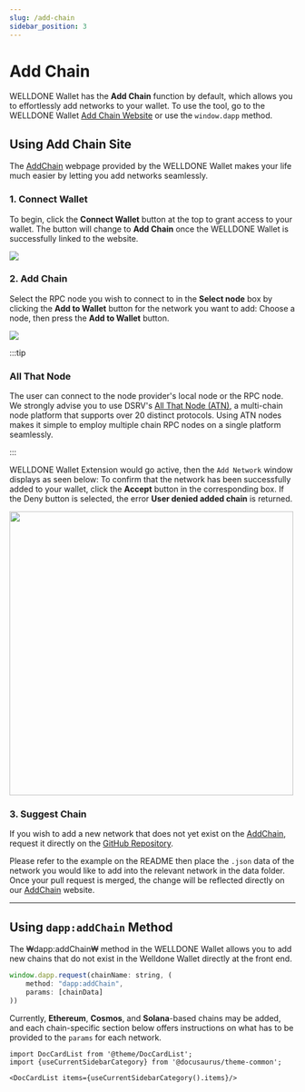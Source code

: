 ```yaml
---
slug: /add-chain
sidebar_position: 3
---
```


# Add Chain

WELLDONE Wallet has the **Add Chain** function by default, which allows you to effortlessly add networks to your wallet. To use the tool, go to the WELLDONE Wallet [Add Chain Website](https://addchain.welldonestudio.io) or use the `window.dapp` method.

## Using Add Chain Site

The [AddChain](https://addchain.welldonestudio.io) webpage provided by the WELLDONE Wallet makes your life much easier by letting you add networks seamlessly.

### 1. Connect Wallet

To begin, click the **Connect Wallet** button at the top to grant access to your wallet. The button will change to **Add Chain** once the WELLDONE Wallet is successfully linked to the website.

<img src='https://user-images.githubusercontent.com/70956926/177306163-75894ccd-b76e-429c-bb66-64e8976b6773.png' />

### 2. Add Chain

Select the RPC node you wish to connect to in the **Select node** box by clicking the **Add to Wallet** button for the network you want to add: Choose a node, then press the **Add to Wallet** button.

<img src='https://user-images.githubusercontent.com/70956926/177305919-4e3a5193-2555-4cf1-9356-87d3359a24e8.png' />

:::tip

### All That Node

The user can connect to the node provider's local node or the RPC node. We strongly advise you to use DSRV's [All That Node (ATN)](https://docs.allthatnode.com/), a multi-chain node platform that supports over 20 distinct protocols. Using ATN nodes makes it simple to employ multiple chain RPC nodes on a single platform seamlessly.

:::

WELLDONE Wallet Extension would go active, then the `Add Network` window displays as seen below: To confirm that the network has been successfully added to your wallet, click the **Accept** button in the corresponding box. If the Deny button is selected, the error **User denied added chain** is returned.

<img src='https://user-images.githubusercontent.com/70956926/177306368-292f4e11-2f09-4dab-a304-a43a3c460693.png' width='500' />

### 3. Suggest Chain

If you wish to add a new network that does not yet exist on the [AddChain](https://addchain.welldonestudio.io), request it directly on the [GitHub Repository](https://github.com/dsrvlabs/wds-addchain-data-list).

Please refer to the example on the README then place the `.json` data of the network you would like to add into the relevant network in the data folder. Once your pull request is merged, the change will be reflected directly on our [AddChain](https://addchain.welldonestudio.io) website.

---

## Using `dapp:addChain` Method

The ₩dapp:addChain₩ method in the WELLDONE Wallet allows you to add new chains that do not exist in the Welldone Wallet directly at the front end.

```javascript
window.dapp.request(chainName: string, (
    method: "dapp:addChain",
    params: [chainData]
))
```

Currently, **Ethereum**, **Cosmos**, and **Solana**-based chains may be added, and each chain-specific section below offers instructions on what has to be provided to the `params` for each network.

```mdx-code-block
import DocCardList from '@theme/DocCardList';
import {useCurrentSidebarCategory} from '@docusaurus/theme-common';

<DocCardList items={useCurrentSidebarCategory().items}/>
```
